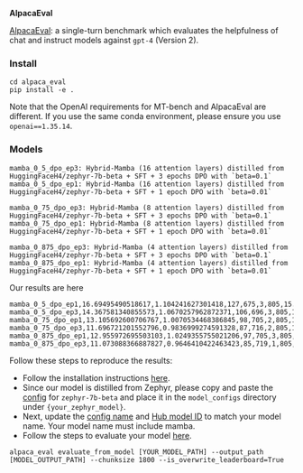 **AlpacaEval**

[AlpacaEval](https://github.com/tatsu-lab/alpaca_eval): a single-turn benchmark which evaluates the helpfulness of chat and instruct models against `gpt-4` (Version 2).

### Install

```
cd alpaca_eval
pip install -e .
```

Note that the OpenAI requirements for MT-bench and AlpacaEval are different. If you use the same conda environment, please ensure you use `openai==1.35.14`.

### Models

```
mamba_0_5_dpo_ep3: Hybrid-Mamba (16 attention layers) distilled from HuggingFaceH4/zephyr-7b-beta + SFT + 3 epochs DPO with `beta=0.1`
mamba_0_5_dpo_ep1: Hybrid-Mamba (16 attention layers) distilled from HuggingFaceH4/zephyr-7b-beta + SFT + 1 epoch DPO with `beta=0.01`

mamba_0_75_dpo_ep3: Hybrid-Mamba (8 attention layers) distilled from HuggingFaceH4/zephyr-7b-beta + SFT + 3 epochs DPO with `beta=0.1`
mamba_0_75_dpo_ep1: Hybrid-Mamba (8 attention layers) distilled from HuggingFaceH4/zephyr-7b-beta + SFT + 1 epoch DPO with `beta=0.01`

mamba_0_875_dpo_ep3: Hybrid-Mamba (4 attention layers) distilled from HuggingFaceH4/zephyr-7b-beta + SFT + 3 epochs DPO with `beta=0.1`
mamba_0_875_dpo_ep1: Hybrid-Mamba (4 attention layers) distilled from HuggingFaceH4/zephyr-7b-beta + SFT + 1 epoch DPO with `beta=0.01`
```

Our results are here

```
mamba_0_5_dpo_ep1,16.69495490518617,1.104241627301418,127,675,3,805,15.962732919254657,community,1579,20.660664816178677,0.7377040113167127
mamba_0_5_dpo_ep3,14.367581340855573,1.0670257962872371,106,696,3,805,13.354037267080745,community,1550,17.477947322881132,0.7196913648943388
mamba_0_75_dpo_ep1,13.105692600706767,1.0070534468386845,98,705,2,805,12.298136645962733,community,1503,17.15774549259986,0.6902325752732126
mamba_0_75_dpo_ep3,11.696721201552796,0.9836999274591328,87,716,2,805,10.93167701863354,community,1503,13.889566949138848,0.6155458090726904
mamba_0_875_dpo_ep1,12.955972695503103,1.0249355755021206,97,705,3,805,12.236024844720497,community,1593,15.32013766091149,0.6595253340332127
mamba_0_875_dpo_ep3,11.073088366887827,0.9646410422463423,85,719,1,805,10.621118012422361,community,1599,12.674281873662284,0.6125756531005329
```

Follow these steps to reproduce the results:

* Follow the installation instructions [here](https://github.com/tatsu-lab/alpaca_eval#quick-start).
* Since our model is distilled from Zephyr, please copy and paste the [config](https://github.com/tatsu-lab/alpaca_eval/blob/main/src/alpaca_eval/models_configs/zephyr-7b-beta/configs.yaml) for `zephyr-7b-beta` and place it in the `model_configs` directory under `{your_zephyr_model}`.
* Next, update the [config name](https://github.com/tatsu-lab/alpaca_eval/blob/2daa6e11b194653043ca74f735728dc068e04aae/src/alpaca_eval/models_configs/zephyr-7b-beta/configs.yaml#L1) and [Hub model ID](https://github.com/tatsu-lab/alpaca_eval/blob/2daa6e11b194653043ca74f735728dc068e04aae/src/alpaca_eval/models_configs/zephyr-7b-beta/configs.yaml#L5) to match your model name. Your model name must include mamba.
* Follow the steps to evaluate your model [here](https://github.com/tatsu-lab/alpaca_eval/tree/main#evaluating-a-model).

```
alpaca_eval evaluate_from_model [YOUR_MODEL_PATH] --output_path [MODEL_OUTPUT_PATH] --chunksize 1800 --is_overwrite_leaderboard=True
``` 